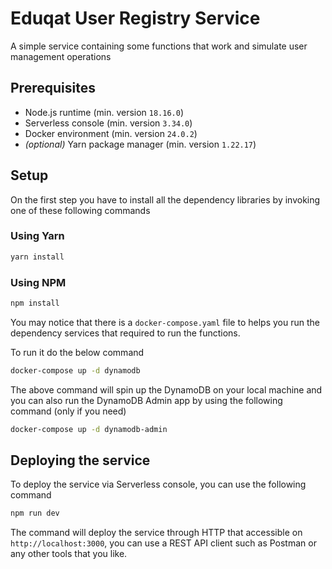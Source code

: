 # Eduqat User Registry Service

A simple service containing some functions that work and simulate user management operations

## Prerequisites

- Node.js runtime (min. version `18.16.0`)
- Serverless console (min. version `3.34.0`)
- Docker environment (min. version `24.0.2`)
- *(optional)* Yarn package manager (min. version `1.22.17`)

## Setup

On the first step you have to install all the dependency libraries by invoking one of these following commands

### Using Yarn

```bash
yarn install
```

### Using NPM

```bash
npm install
```

You may notice that there is a `docker-compose.yaml` file to helps you run the dependency services that required to run the functions.

To run it do the below command

```bash
docker-compose up -d dynamodb
```

The above command will spin up the DynamoDB on your local machine and you can also run the DynamoDB Admin app by using the following command (only if you need)

```bash
docker-compose up -d dynamodb-admin
```

## Deploying the service

To deploy the service via Serverless console, you can use the following command

```bash
npm run dev
```

The command will deploy the service through HTTP that accessible on `http://localhost:3000`, you can use a REST API client such as Postman or any other tools that you like.
